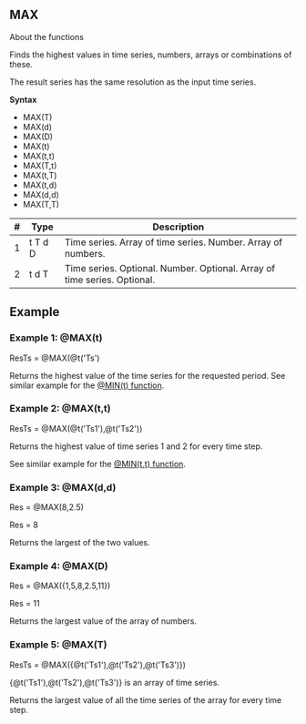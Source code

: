﻿## MAX
About the functions

Finds the highest values in time series, numbers, arrays or combinations of
these.

The result series has the same resolution as the input time series.

**Syntax**

- MAX(T)
- MAX(d)
- MAX(D)
- MAX(t)
- MAX(t,t)
- MAX(T,t)
- MAX(t,T)
- MAX(t,d)
- MAX(d,d)
- MAX(T,T)

| # | Type | Description |
|---|---|---|
| 1 | t T d D | Time series. Array of time series. Number. Array of numbers. |
| 2 | t d T | Time series. Optional. Number. Optional. Array of time series. Optional. |

## Example
### Example 1: @MAX(t)

ResTs = @MAX(@t('Ts')

Returns the highest value of the time series for the requested period. See
similar example for the [@MIN(t) function](../functions/min.md).

### Example 2: @MAX(t,t)

ResTs = @MAX(@t('Ts1'),@t('Ts2'))

Returns the highest value of time series 1 and 2 for every time step.

See similar example for the [@MIN(t,t) function](../functions/min.md).

### Example 3: @MAX(d,d)

Res = @MAX(8,2.5)

Res = 8

Returns the largest of the two values.

### Example 4: @MAX(D)

Res = @MAX({1,5,8,2.5,11})

Res = 11

Returns the largest value of the array of numbers.

### Example 5: @MAX(T)

ResTs = @MAX({@t('Ts1'),@t('Ts2'),@t('Ts3')})

{@t('Ts1'),@t('Ts2'),@t('Ts3')} is an array of time series.

Returns the largest value of all the time series of the array for every time
step.
